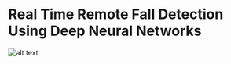 # Real Time Remote Fall Detection Using Deep Neural Networks
![alt text](https://github.com/[Andrea-Apicella]/[Fall-Detection]/github_images/fake-pose.png)
